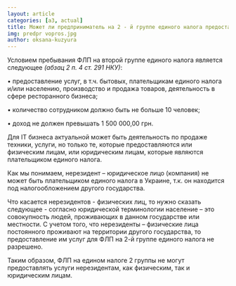 ```yaml
---
layout: article
categories: [a3, actual]
title: Может ли предприниматель на 2 - й группе единого налога предоставлять услуги нерезидентам
img: predpr vopros.jpg
author: oksana-kuzyura
--- 
```

Условием пребывания ФЛП на второй группе единого налога является следующее *(абзац 2 п. 4 ст. 291 НКУ)*:

•	предоставление услуг, в т.ч. бытовых,  плательщикам единого налога и/или населению, производство  и продажа товаров,
деятельность в сфере ресторанного бизнеса; 

•	количество сотрудником  должно быть не больше 10 человек;

•	доход не должен превышать 1 500 000,00 грн.

Для IT бизнеса актуальной может быть деятельность по продаже техники, услуги, но только те, которые предоставляются или
физическим лицам, или юридическим лицам, которые являются плательщиком единого налога. 

Как мы понимаем, нерезидент – юридическое лицо (компания) не может быть плательщиком единого налога в Украине, т.к. он 
находится под налогообложением другого государства.

Что касается нерезидентов - физических лиц, то нужно сказать следующее - согласно юридической терминологии население – это совокупность людей, проживающих в данном государстве или местности. С 
учетом того, что нерезиденты – физические лица постоянного проживают на территории другого государства, то предоставление им 
услуг для ФЛП на 2-й группе единого налога не разрешено.

Таким образом, ФЛП на едином налоге 2 группы не могут предоставлять услуги нерезидентам, как физическим, так и юридическим 
лицам.
